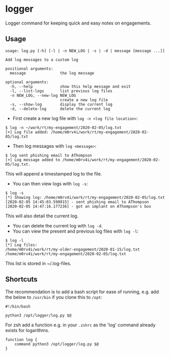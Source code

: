 # logger

Logger command for keeping quick and easy notes on engagements.

## Usage

```
usage: log.py [-h] [-l | -n NEW_LOG | -s | -d | message [message ...]]

Add log messages to a custom log

positional arguments:
  message               the log message

optional arguments:
  -h, --help            show this help message and exit
  -l, --list-logs       list previous log files
  -n NEW_LOG, --new-log NEW_LOG
                        create a new log file
  -s, --show-log        display the current log
  -d, --delete-log      delete the current log
```

* First create a new log file with `log -n <log file location>`:

```
$ log -n ~/work/rt/my-engagement/2020-02-05/log.txt
[+] Log file added: /home/m0rv4i/work/rt/my-engagement/2020-02-05/log.txt
```

* Then log messages with `log <message>`:

```
$ log sent phishing email to AThompson
[+] Log message added to /home/m0rv4i/work/rt/my-engagement/2020-02-05/log.txt.
```

This will append a timestamped log to the file.

* You can then view logs with `log -s`:

```
$ log -s
[*] Showing log: /home/m0rv4i/work/rt/my-engagement/2020-02-05/log.txt
[2020-02-05 14:45:03.590915] - sent phishing email to AThompson
[2020-02-05 14:47:16.177236] - got an implant on AThompson's box
```
This will also detail the current log.

* You can delete the current log with `log -d`.
* You can view the present and previous log files with `log -l`:

```
$ log -l
[*] Log files:
/home/m0rv4i/work/rt/my-older-engagement/2020-01-15/log.txt
/home/m0rv4i/work/rt/my-engagement/2020-02-05/log.txt
```

This list is stored in ~/.log-files.

## Shortcuts

The recommendation is to add a bash script for ease of running, e.g. add the below to `/usr/bin` if you clone this to `/opt`:

```
#!/bin/bash

python3 /opt/logger/log.py $@
``` 

For zsh add a function e.g. in your `.zshrc` as the 'log' command already exists for logarithms.

```
function log {
    command python3 /opt/logger/log.py $@
}
```

